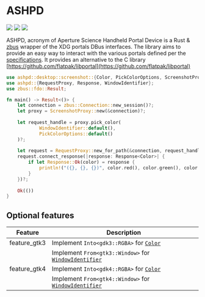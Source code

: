 # ASHPD

[![](https://docs.rs/ashpd/badge.svg)](https://docs.rs/ashpd/) [![](https://img.shields.io/crates/v/ashpd)](https://crates.io/crates/ashpd) ![](https://github.com/bilelmoussaoui/ashpd/workflows/CI/badge.svg)

ASHPD, acronym of Aperture Science Handheld Portal Device is a Rust & [zbus](https://gitlab.freedesktop.org/zeenix/zbus) wrapper of
the XDG portals DBus interfaces. The library aims to provide an easy way to
interact with the various portals defined per the [specifications](https://flatpak.github.io/xdg-desktop-portal/portal-docs.html).
It provides an alternative to the C library [https://github.com/flatpak/libportal](https://github.com/flatpak/libportal)


```rust
use ashpd::desktop::screenshot::{Color, PickColorOptions, ScreenshotProxy};
use ashpd::{RequestProxy, Response, WindowIdentifier};
use zbus::fdo::Result;

fn main() -> Result<()> {
    let connection = zbus::Connection::new_session()?;
    let proxy = ScreenshotProxy::new(&connection)?;
    
    let request_handle = proxy.pick_color(
            WindowIdentifier::default(),
            PickColorOptions::default()
    )?;
   
    let request = RequestProxy::new_for_path(&connection, request_handle.as_str())?;
    request.connect_response(|response: Response<Color>| {
        if let Response::Ok(color) = response {
            println!("({}, {}, {})", color.red(), color.green(), color.blue());
        }
    })?;
   
    Ok(())
}
```

## Optional features
| Feature | Description |
| ---     | ----------- |
| feature_gtk3 | Implement `Into<gdk3::RGBA>` for [`Color`] |
|  | Implement `From<gtk3::Window>` for [`WindowIdentifier`] |
| feature_gtk4 | Implement `Into<gdk4::RGBA>` for [`Color`] |
|  | Implement `From<gtk4::Window>` for [`WindowIdentifier`] |

[`Color`]: https://bilelmoussaoui.github.io/ashpd/ashpd/desktop/screenshot/struct.Color.html
[`WindowIdentifier`]: https://bilelmoussaoui.github.io/ashpd/ashpd/struct.WindowIdentifier.html
